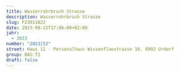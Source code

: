 ```yaml
---
title: Wasserrohrbruch Strasse
description: Wasserrohrbruch Strasse
slug: F23011622
date: 2023-08-22T17:08:00+02:00
jahr:
  - 2023
number: "2023|52"
street: Haus 11 - Personalhaus Wissenfluestrasse 10, 8902 Urdorf
group: BAG T1
draft: false
---
```

